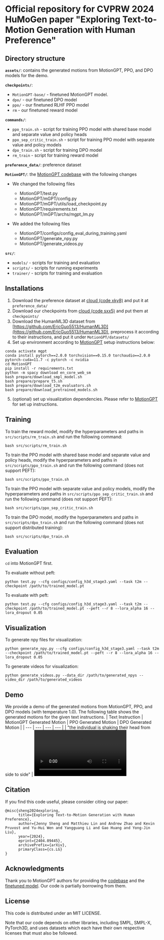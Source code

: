 # Official repository for CVPRW 2024 HuMoGen paper "Exploring Text-to-Motion Generation with Human Preference"

## Directory structure
**`assets/`**: contains the generated motions from MotionGPT, PPO, and DPO models for the demo.

**`checkpoints/`**: 
- `MotionGPT-base/` - finetuned MotionGPT model.
- `dpo/` - our finetuned DPO model
- `ppo/` - our finetuned RLHF PPO model
- `rm` - our finetuned reward model

**`commands/`**:
- `ppo_train.sh` - script for training PPO model with shared base model and separate value and policy heads
- `ppo_sep_critic_train.sh` - script for training PPO model with separate value and policy models
- `dpo_train.sh` - script for training DPO model
- `rm_train` - script for training reward model

**`preference_data/`**: preference dataset

**`MotionGPT/`**: the [MotionGPT codebase](https://github.com/OpenMotionLab/MotionGPT) with the following changes
- We changed the following files
  - MotionGPT/test.py
  - MotionGPT/mGPT/config.py
  - MotionGPT/mGPT/utils/load_checkpoint.py
  - MotionGPT/requirements.txt
  - MotionGPT/mGPT/archs/mgpt_lm.py

- We added the following files
  - MotionGPT/configs/config_eval_during_training.yaml
  - MotionGPT/generate_npy.py
  - MotionGPT/generate_videos.py

**`src/`**:
- `models/` - scripts for training and evaluation
- `scripts/` - scripts for running experiments
- `trainer/` - scripts for training and evaluation



## Installations
1. Download the preference dataset at [cloud (code xky8)](https://pan.baidu.com/s/1-07tLTZdEdsHfMfBHMctuA) and put it at `preference_data/`
3. Download our checkpoints from [cloud (code sxx5)](https://pan.baidu.com/s/1euBCQOE2EG90VHj94Yty-Q) and put them at `checkpoints/`
2. Download the HumanML3D dataset from [https://github.com/EricGuo5513/HumanML3D](https://github.com/EricGuo5513/HumanML3D), preprocess it according to their instructions, and put it under `MotionGPT/datasets/`
3. Set up environment according to [MotionGPT](https://github.com/OpenMotionLab/MotionGPT?tab=readme-ov-file#-quick-start) setup instructions below:
```conda create python=3.10.6 --name mgpt
conda activate mgpt
conda install pytorch==2.0.0 torchvision==0.15.0 torchaudio==2.0.0 pytorch-cuda=11.7 -c pytorch -c nvidia
cd MotionGPT
pip install -r requirements.txt
python -m spacy download en_core_web_sm
bash prepare/download_smpl_model.sh
bash prepare/prepare_t5.sh
bash prepare/download_t2m_evaluators.sh
bash prepare/download_pretrained_models.sh
```

5. (optional) set up visualization dependencies. Please refer to [MotionGPT](https://github.com/OpenMotionLab/MotionGPT?tab=readme-ov-file#-visualization) for set up instructions.

## Training
To train the reward model, modify the hyperparameters and paths in `src/scripts/rm_train.sh` and run the following command:
```
bash src/scripts/rm_train.sh
```

To train the PPO model with shared base model and separate value and policy heads, modify the hyperparameters and paths in `src/scripts/ppo_train.sh` and run the following command (does not support PEFT):
```
bash src/scripts/ppo_train.sh
```

To train the PPO model with separate value and policy models, modify the hyperparameters and paths in `src/scripts/ppo_sep_critic_train.sh` and run the following command (does not support PEFT):
```
bash src/scripts/ppo_sep_critic_train.sh
```

To train the DPO model, modify the hyperparameters and paths in `src/scripts/dpo_train.sh` and run the following command (does not support distributed training):
```
bash src/scripts/dpo_train.sh
```

## Evaluation
```cd``` into MotionGPT first.

To evaluate without peft:
```
python test.py --cfg configs/config_h3d_stage3.yaml --task t2m --checkpoint /path/to/trained_model.pt
```

To evaluate with peft:
```
python test.py --cfg configs/config_h3d_stage3.yaml --task t2m --checkpoint /path/to/trained_model.pt --peft --r 8 --lora_alpha 16 --lora_dropout 0.05 
```

## Visualization
To generate npy files for visualization:
```
python generate_npy.py --cfg configs/config_h3d_stage3.yaml --task t2m --checkpoint /path/to/trained_model.pt --peft --r 8 --lora_alpha 16 --lora_dropout 0.05 
```

To generate videos for visualization:
```
python generate_videos.py --data_dir /path/to/generated_npys --video_dir /path/to/generated_videos
```

## Demo
We provide a demo of the generated motions from MotionGPT, PPO, and DPO models (with temperature 1.0). The following table shows the generated motions for the given text instructions.
| Text Instruction | MotionGPT Generated Motion | PPO Generated Motion | DPO Generated Motion |
| --- | --- | --- | --- |
| "the individual is shaking their head from side to side" |  <video src="https://github.com/THU-LYJ-Lab/InstructMotion/assets/60765890/61183785-282b-4878-8f99-cc8704bf3e61" /> | <video src="https://github.com/THU-LYJ-Lab/InstructMotion/assets/60765890/bf5b6f3f-ea9e-45f7-b6ba-6510d41a2cd8" /> | <video src="https://github.com/THU-LYJ-Lab/InstructMotion/assets/60765890/569fe37e-a2d7-40da-a8f7-9dc822dda167" />  |
| "someone leaps off a concrete block" | <video src="https://github.com/THU-LYJ-Lab/InstructMotion/assets/60765890/35e7fa70-39f4-466a-a603-dc82a0bbe0eb" /> | <video src="https://github.com/THU-LYJ-Lab/InstructMotion/assets/60765890/9806ab90-8925-4189-a129-55ff08ad2736" /> | <video src="https://github.com/THU-LYJ-Lab/InstructMotion/assets/60765890/bda5975e-5dcc-4591-a386-081cc9669282" />  |
| "a person lifts their arms, widens the space between their legs, and joins their hands together" | <video src="https://github.com/THU-LYJ-Lab/InstructMotion/assets/60765890/912058ca-b139-4325-b4b3-a658236a0c9f" /> | <video src="https://github.com/THU-LYJ-Lab/InstructMotion/assets/60765890/a35767f0-e5c0-4870-b9f7-cbaa4e22c395" /> | <video src="https://github.com/THU-LYJ-Lab/InstructMotion/assets/60765890/870ba389-89e0-435f-941e-d9d30365381b" />  |
| "he moves his feet back and forth while dancing.." |  <video src="https://github.com/THU-LYJ-Lab/InstructMotion/assets/60765890/3ee80a14-292f-4b7b-b38c-e08b3bda0a34" /> | <video src="https://github.com/THU-LYJ-Lab/InstructMotion/assets/60765890/312a7429-85ee-4a99-a5ea-16558981e5ef" /> | <video src="https://github.com/THU-LYJ-Lab/InstructMotion/assets/60765890/c9cb0d9f-5a32-42be-bea3-5874e64e0744" />  |
| "move the body vigorously and then plop down on the ground" | <video src="https://github.com/THU-LYJ-Lab/InstructMotion/assets/60765890/563fd1bd-5940-4880-a387-289284a44c1e" /> | <video src="https://github.com/THU-LYJ-Lab/InstructMotion/assets/60765890/268b4eb8-600f-4608-b0e7-8a9ac8932e33" /> | <video src="https://github.com/THU-LYJ-Lab/InstructMotion/assets/60765890/55dc797a-9c35-491a-8f88-4a9fb31b1934" />  |

## Citation
If you find this code useful, please consider citing our paper:
```
@misc{sheng2024exploring,
      title={Exploring Text-to-Motion Generation with Human Preference}, 
      author={Jenny Sheng and Matthieu Lin and Andrew Zhao and Kevin Pruvost and Yu-Hui Wen and Yangguang Li and Gao Huang and Yong-Jin Liu},
      year={2024},
      eprint={2404.09445},
      archivePrefix={arXiv},
      primaryClass={cs.LG}
}
```
## Acknowledgments
Thank you to MotionGPT authors for providing the [codebase](https://github.com/OpenMotionLab/MotionGPT) and the [finetuned model](https://huggingface.co/OpenMotionLab/MotionGPT-base). Our code is partially borrowing from them.

## License
This code is distributed under an MIT LICENSE.

Note that our code depends on other libraries, including SMPL, SMPL-X, PyTorch3D, and uses datasets which each have their own respective licenses that must also be followed.
